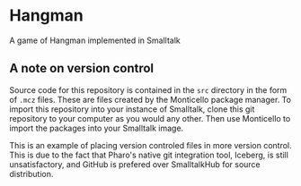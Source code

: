 # Hangman
A game of Hangman implemented in Smalltalk
## A note on version control
Source code for this repository is contained in the `src` directory in the form of `.mcz` files.
These are files created by the Monticello package manager. To import this repository into your 
instance of Smalltalk, clone this git repository to your computer as you would any other. Then 
use Monticello to import the packages into your Smalltalk image.

This is an example of placing version controled files in more version control. This is due 
to the fact that Pharo's native git integration tool, Iceberg, is still unsatisfactory, and
GitHub is prefered over SmalltalkHub for source distribution.
